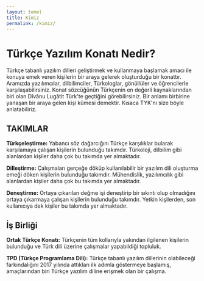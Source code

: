 ```yaml
---
layout: temel
title: Kimiz
permalink: /kimiz/
---
```


<h1>Türkçe Yazılım Konatı Nedir?</h1>

<p>Türkçe tabanlı yazılım dilleri geliştirmek ve kullanmaya başlamak amacı ile konuya emek veren kişilerin bir araya gelerek oluşturduğu bir konattır. Aramızda yazılımcılar, dilbilimciler, Türkologlar, gönüllüler ve öğrencilerle karşılaşabilirsiniz. Konat sözcüğünün Türkçenin en değerli kaynaklarından biri olan Dîvânu Lugâtit Türk'te geçtiğini görebilirsiniz. Bir anlamı birbirine yanaşan bir araya gelen kişi kümesi demektir. Kısaca TYK'nı size böyle anlatabiliriz.</p>

<h2>TAKIMLAR</h2>
<b>Türkçeleştirme:</b> Yabancı söz dağarcığını Türkçe karşılıklar bularak karşılamaya çalışan kişilerin bulunduğu takımdır. Türkoloji, dilbilim gibi alanlardan kişiler daha çok bu takımda yer almaktadır.

<b>Dilleştirme:</b> Çalışmaları gerçeğe döküp kullanılabilir bir yazılım dili oluşturma emeği döken kişilerin bulunduğu takımdır. Mühendislik, yazılımcılık gibi alanlardan kişiler daha çok bu takımda yer almaktadır.

<b>Deneştirme:</b> Ortaya çıkarılan değme işi deneştirip bir sıkıntı olup olmadığını ortaya çıkarmaya çalışan kişilerin bulunduğu takımdır. Yetkin kişilerden, son kullanıcıya dek kişiler bu takımda yer almaktadır.

<h2>İş Birliği</h2>

<b>Ortak Türkçe Konatı:</b> Türkçenin tüm kollarıyla yakından ilgilenen kişilerin bulunduğu ve Türk dili üzerine çalışmalar yapabildiği topluluk.

<b>TPD (Türkçe Programlama Dili):</b> Türkçe tabanlı yazılım dillerinin olabileceği farkındalığını 2017 yılında attıkları ilk adımla göstermeye başlamış, amaçlarından biri Türkçe yazılım diline erişmek olan bir çalışma.